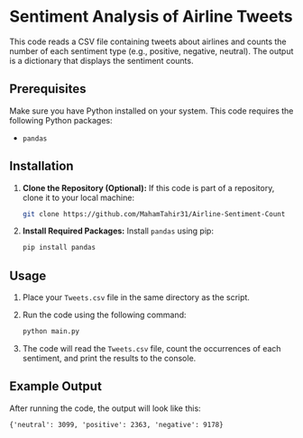 # Sentiment Analysis of Airline Tweets

This code reads a CSV file containing tweets about airlines and counts the number of each sentiment type (e.g., positive, negative, neutral). The output is a dictionary that displays the sentiment counts.

## Prerequisites

Make sure you have Python installed on your system. This code requires the following Python packages:

- `pandas`

## Installation

1. **Clone the Repository (Optional):**
   If this code is part of a repository, clone it to your local machine:

   ```bash
   git clone https://github.com/MahamTahir31/Airline-Sentiment-Count
   ```

2. **Install Required Packages:**
   Install `pandas` using pip:

   ```bash
   pip install pandas
   ```

## Usage

1. Place your `Tweets.csv` file in the same directory as the script.

2. Run the code using the following command:

   ```bash
   python main.py
   ```

3. The code will read the `Tweets.csv` file, count the occurrences of each sentiment, and print the results to the console.


## Example Output

After running the code, the output will look like this:

```
{'neutral': 3099, 'positive': 2363, 'negative': 9178}
```

